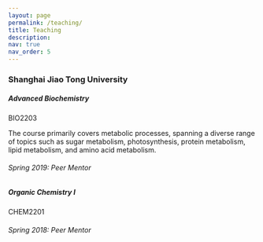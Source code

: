 ```yaml
---
layout: page
permalink: /teaching/
title: Teaching
description:
nav: true
nav_order: 5
---
```


<h3 class="mt-4">Shanghai Jiao Tong University</h3>

<div class="card mt-3">
  <div class="p-3">
    <div class="row">
      <div class="col-sm-10">
        <h5 class="card-title"><a>Advanced Biochemistry</a></h5>
      </div>
      <div class="col-sm-2 text-left text-sm-right">
        <span class="badge">
            BIO2203
        </span>
      </div>
    </div>
    <p> The course primarily covers metabolic processes, spanning a diverse range of topics such as sugar metabolism, photosynthesis, protein metabolism, lipid metabolism, and amino acid metabolism. </p>
    <h6 class="mt-2 mt-sm-0"><i>Spring 2019: Peer Mentor</i></h6>
  </div>
</div>


<div class="card mt-3">
  <div class="p-3">
    <div class="row">
      <div class="col-sm-10">
        <h5 class="card-title"><a>Organic Chemistry I</a></h5>
      </div>
      <div class="col-sm-2 text-left text-sm-right">
        <span class="badge">
            CHEM2201
        </span>
      </div>
    </div>
    <h6 class="mt-2 mt-sm-0"><i>Spring 2018: Peer Mentor</i></h6>
  </div>
</div>
